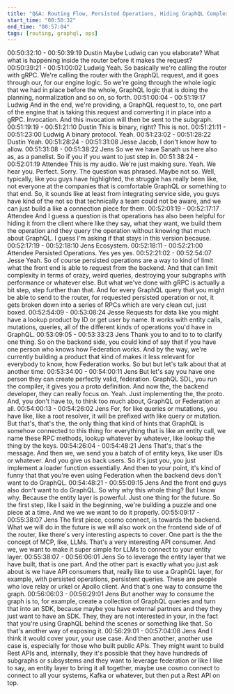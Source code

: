 ```yaml
---
title: "Q&A: Routing Flow, Persisted Operations, Hiding GraphQL Complexity"
start_time: "00:50:32"
end_time: "00:57:04"
tags: [routing, graphql, ops]
---
```

00:50:32:10 - 00:50:39:19
Dustin
Maybe Ludwig can you elaborate? What what is happening inside the router before it makes the
request?
00:50:39:21 - 00:51:00:02
Ludwig
Yeah. So basically we're calling the router with gRPC. We're calling the router with the GraphQL
request, and it goes through our, for our engine logic. So we're going through the whole logic
that we had in place before the whole, GraphQL logic that is doing the planning, normalization
and so on, so forth.
00:51:00:04 - 00:51:19:17
Ludwig
And in the end, we're providing, a GraphQL request to, to, one part of the engine that is taking
this request and converting it in place into a gRPC. Invocation. And this invocation will then be
sent to the subgraph.
00:51:19:19 - 00:51:21:10
Dustin
This is binary, right? This is not.
00:51:21:11 - 00:51:23:00
Ludwig
A binary protocol. Yeah.
00:51:23:02 - 00:51:28:22
Dustin
Yeah.
00:51:28:24 - 00:51:31:08
Jesse
Jacob, I don't know how to allow.
00:51:31:08 - 00:51:38:22
Jens
So we we have Sanath us here also as, as a panelist. So if you if you want to just step in.
00:51:38:24 - 00:52:01:19
Attendee
This is my audio. We're just making sure. Yeah. We hear you. Perfect. Sorry. The question was
phrased. Maybe not so. Well, typically, like you guys have highlighted, the struggle has really
been like, not everyone at the companies that is comfortable GraphQL or something to that end.
So, it sounds like at least from integrating service side, you guys have kind of the not so that
technically a team could not be aware, and we can just build a like a connection piece for them.
00:52:01:19 - 00:52:17:17
Attendee
And I guess a question is that operations has also been helpful for hiding it from the client where
like they say, what they want, we build them the operation and they query the operation without
knowing that much about GraphQL. I guess I'm asking if that stays in this version because.
00:52:17:19 - 00:52:18:10
Jens
Ecosystem.
00:52:18:11 - 00:52:21:00
Attendee
Persisted Operations. Yes yes yes.
00:52:21:02 - 00:52:54:07
Jesse
Yeah. So of course persisted operations are a way to kind of limit what the front end is able to
request from the backend. And that can limit complexity in terms of crazy, weird queries,
destroying your subgraphs with performance or whatever else. But what we've done with gRPC
is actually a bit step, step further than that. And for every GraphQL query that you might be able
to send to the router, for requested persisted operation or not, it gets broken down into a series
of RPCs which are very clean cut, just boxed.
00:52:54:09 - 00:53:08:24
Jesse
Requests for data like you might have a lookup product by ID or get user by name. It works with
entity calls, mutations, queries, all of the different kinds of operations you'd have in GraphQL.
00:53:09:05 - 00:53:33:23
Jens
Thank you to and to to to clarify one thing. So on the backend side, you could kind of say that if
you have one person who knows how Federation works. And by the way, we're currently
building a product that kind of makes it less relevant for everybody to know, how Federation
works. So but but let's talk about that at another time.
00:53:34:00 - 00:54:00:11
Jens
But let's say you have one person they can create perfectly valid, federation. GraphQL SDL, you
run the compiler, it gives you a proto definition. And now the, the backend developer, they can
really focus on. Yeah. Just implementing the, the proto. And, you don't have to, to think too
much about, GraphQL or Federation at all.
00:54:00:13 - 00:54:26:02
Jens
For, for like queries or mutations, you have like, like a root resolver, it will be prefixed with like
query or mutation. But that's, that's the, the only thing that kind of hints that GraphQL is
somehow connected to this thing for everything that is like an entity call, we name these RPC
methods, lookup whatever by whatever, like lookup the thing by the keys.
00:54:26:04 - 00:54:48:21
Jens
That's, that's the message. And then we, we send you a batch of of entity keys, like user IDs or
whatever. And you give us back users. So it's just you, you just implement a loader function
essentially. And then to your point, it's kind of funny that that you're even using Federation when
the backend devs don't want to do GraphQL.
00:54:48:21 - 00:55:09:15
Jens
And the front end guys also don't want to do GraphQL. So why why this whole thing? But I know
why. Because the entity layer is powerful. Just one thing for the future. So the first step, like I
said in the beginning, we're building a puzzle and one piece at a time. And we we we want to do
it properly.
00:55:09:17 - 00:55:38:07
Jens
The first piece, cosmo connect, is towards the backend. What we will do in the future is we will
also work on the frontend side of of the router, like there's very interesting aspects to cover. One
part is the the concept of MCP, like, LLMs. That's a very interesting API consumer. And we, we
want to make it super simple for LLMs to connect to your entity layer.
00:55:38:07 - 00:56:06:01
Jens
So to leverage the entity layer that we have built, that is one part. And the other part is exactly
what you just ask about is we have API consumers that, really like to use a GraphQL layer, for
example, with persisted operations, persistent queries. These are people who love relay or urkel
or Apollo client. And that's one way to consume the graph.
00:56:06:03 - 00:56:29:01
Jens
But another way to consume the graph is to, for example, create a collection of GraphQL
queries and turn that into an SDK, because maybe you have external partners and they they
just want to have an SDK. They, they are not interested in your, in the fact that you're using
GraphQL behind the scenes or something like that. So that's another way of exposing it.
00:56:29:01 - 00:57:04:08
Jens
And I think it would cover your, your use case. And then another, another use case is, especially
for those who built public APIs. They might want to build Rest APIs and, internally, they it's
possible that they have hundreds of subgraphs or subsystems and they want to leverage
federation or like I like to say, an entity layer to bring it all together, maybe use cosmo connect to
connect to all your systems, Kafka or whatever, but then put a Rest API on top.